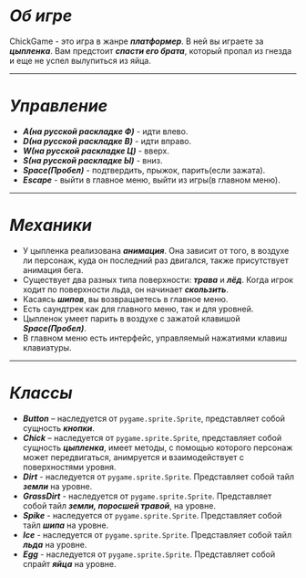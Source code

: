 # ***Об игре***
ChickGame - это игра в жанре ***платформер***. В ней вы играете за ***цыпленка***. Вам предстоит ***спасти его брата***, который пропал из гнезда и еще не успел вылупиться из яйца.
___
# ***Управление***
+ ***A(на русской раскладке Ф)*** - идти влево.
+ ***D(на русской раскладке В)*** - идти вправо.
+ ***W(на русской раскладке Ц)*** - вверх.
+ ***S(на русской раскладке Ы)*** - вниз.
+ ***Space(Пробел)*** - подтвердить, прыжок, парить(если зажата).
+ ***Escape*** - выйти в главное меню, выйти из игры(в главном меню).
___
# ***Механики***
+ У цыпленка реализована ***анимация***. Она зависит от того, в воздухе ли персонаж, куда он последний раз двигался, также присутствует анимация бега.
+ Существует два разных типа поверхности: ***трава*** и ***лёд***. Когда игрок ходит по поверхности льда, он начинает ***скользить***.
+ Касаясь ***шипов***, вы возвращаетесь в главное меню.
+ Есть саундтрек как для главного меню, так и для уровней.
+ Цыпленок умеет парить в воздухе с зажатой клавишой ***Space(Пробел)***.
+ В главном меню есть интерфейс, управляемый нажатиями клавиш клавиатуры.
___
# ***Классы***
+ ***Button*** – наследуется от `pygame.sprite.Sprite`, представляет собой сущность ***кнопки***.
+ ***Chick*** – наследуется от `pygame.sprite.Sprite`, представляет собой сущность ***цыпленка***, имеет методы, с помощью которого персонаж может передвигаться, анимруется и взаимодействует с поверхностями уровня.
+ ***Dirt*** -  наследуется от `pygame.sprite.Sprite`. Представляет собой тайл ***земли*** на уровне.
+ ***GrassDirt*** -  наследуется от `pygame.sprite.Sprite`. Представляет собой тайл ***земли, поросшей травой***, на уровне.
+ ***Spike*** -  наследуется от `pygame.sprite.Sprite`. Представляет собой тайл ***шипа*** на уровне.
+ ***Ice*** -  наследуется от `pygame.sprite.Sprite`. Представляет собой тайл ***льда*** на уровне.
+ ***Egg*** -  наследуется от `pygame.sprite.Sprite`. Представляет собой спрайт ***яйца*** на уровне.
